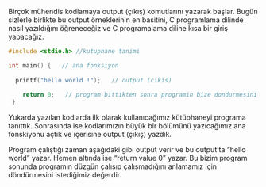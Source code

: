﻿
Birçok mühendis kodlamaya output (çıkış) komutlarını yazarak başlar. Bugün sizlerle birlikte bu output örneklerinin en basitini, C programlama dilinde nasıl yazıldığını öğreneceğiz ve C programalama diline kısa bir giriş yapacağız.

```cpp
#include <stdio.h> //kutuphane tanimi 

int main() {   // ana fonksiyon
 
  printf("hello world !");   // output (cikis)
    
    return 0;   // program bittikten sonra programin bize dondurmesini istedigimiz deger 
 }
```

Yukarda yazılan kodlarda ilk olarak kullanıcağımız kütüphaneyi programa tanıttık. Sonrasında ise kodlarımızın büyük bir bölümünü yazıcağımız ana fonskiyonu açtık ve içerisine output (çıkış) yazdık.

Program çalıştığı zaman aşağıdaki gibi output verir ve bu output’ta “hello world” yazar. Hemen altında ise “return value 0” yazar. Bu bizim program sonunda programın düzgün çalışıp çalışmadığını anlamamız için döndürmesini istediğimiz değerdir.
